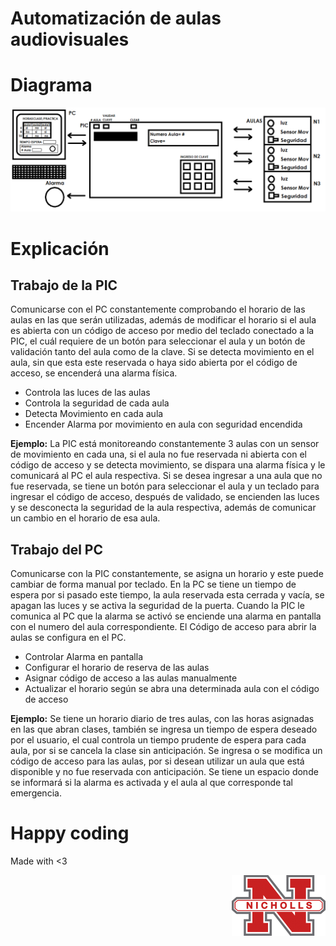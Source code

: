 # Automatización de aulas audiovisuales

# Diagrama
![Diagrama](images/lab.png)

# Explicación

## Trabajo de la PIC
Comunicarse con el PC constantemente comprobando el horario de las aulas en las que serán utilizadas, además de modificar el horario si el aula es abierta con un código de acceso por medio del teclado conectado a la PIC, el cuál requiere de un botón para seleccionar el aula y un botón de validación tanto del aula como de la clave. 
Si se detecta movimiento en el aula, sin que esta este reservada o haya sido abierta por el código de acceso, se encenderá una alarma física.
-	Controla las luces de las aulas
-	Controla la seguridad de cada aula
-	Detecta Movimiento en cada aula
-	Encender Alarma por movimiento en aula con seguridad encendida

**Ejemplo:** La PIC está monitoreando constantemente 3 aulas con un sensor de movimiento en cada una, si el aula no fue reservada ni abierta con el código de acceso y se detecta movimiento, se dispara una alarma física y le comunicará al PC el aula respectiva. Si se desea ingresar a una aula que no fue reservada, se tiene un botón para seleccionar el aula y un teclado para ingresar el código de acceso, después de validado, se encienden las luces y se desconecta la seguridad de la aula respectiva, además de comunicar un cambio en el horario de esa aula.

## Trabajo del PC
Comunicarse con la PIC constantemente, se asigna un horario y este puede cambiar de forma manual por teclado. En la PC se tiene un tiempo de espera por si pasado este tiempo, la aula reservada esta cerrada y vacía, se apagan las luces y se activa la seguridad de la puerta. Cuando la PIC le comunica al PC que la alarma se activó se enciende una alarma en pantalla con el numero del aula correspondiente. El Código de acceso para abrir la aulas se configura en el PC.
-	Controlar Alarma en pantalla
-	Configurar el horario de reserva de las aulas
-	Asignar código de acceso a las aulas manualmente
-	Actualizar el horario según se abra una determinada aula con el código de acceso

**Ejemplo:** Se tiene un horario diario de tres aulas, con las horas asignadas en las que abran clases, también se ingresa un tiempo de espera deseado por el usuario, el cual controla un tiempo prudente de espera para cada aula, por si se cancela la clase sin anticipación. Se ingresa o se modifica un código de acceso para las aulas, por si desean utilizar un aula que está disponible y no fue reservada con anticipación. Se tiene un espacio donde se informará si la alarma es activada y el aula al que corresponde tal emergencia.

# Happy coding
Made with <3

<img width="150px" src="https://github.com/jdnichollsc/jdnichollsc.github.io/blob/master/assets/nicholls.png?raw=true" align="right">
